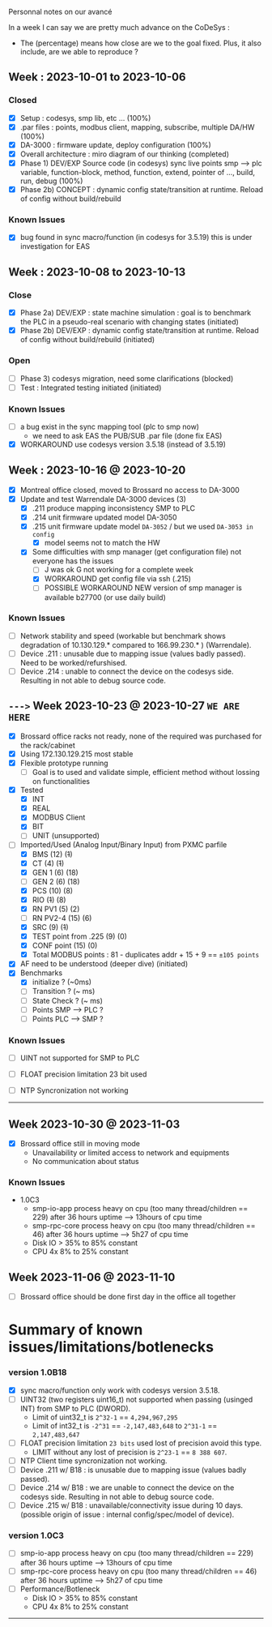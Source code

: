 Personnal notes on our avancé

In a week I can say we are pretty much advance on the CoDeSys : 

- The (percentage) means how close are we to the goal fixed. Plus, it also include, are we able to reproduce ?

## Week : 2023-10-01 to 2023-10-06

### Closed
 - [x] Setup : codesys, smp lib, etc ... (100%)
 - [x] .par files : points, modbus client, mapping, subscribe, multiple DA/HW (100%)
 - [x] DA-3000 : firmware update, deploy configuration (100%)
 - [x] Overall architecture : miro diagram of our thinking (completed)
 - [x] Phase 1) DEV/EXP Source code (in codesys) sync live points smp --> plc variable, function-block, method, function, extend, pointer of ..., build, run, debug (100%)
 - [x] Phase 2b) CONCEPT : dynamic config state/transition at runtime. Reload of config without build/rebuild

### Known Issues
 - [x] bug found in sync macro/function (in codesys for 3.5.19) this is under investigation for EAS

## Week : 2023-10-08 to 2023-10-13

### Close
 - [x] Phase 2a) DEV/EXP : state machine simulation : goal is to benchmark the PLC in a pseudo-real scenario with changing states (initiated)
 - [x] Phase 2b) DEV/EXP : dynamic config state/transition at runtime. Reload of config without build/rebuild (initiated)
### Open
 - [ ] Phase 3) codesys migration, need some clarifications (blocked)
 - [ ] Test : Integrated testing initiated (initiated)

### Known Issues
 - [ ] a bug exist in the sync mapping tool (plc to smp now)
     - we need to ask EAS the PUB/SUB .par file (done fix EAS)
 - [x] WORKAROUND use codesys version 3.5.18 (instead of 3.5.19)

## Week : 2023-10-16 @ 2023-10-20
 - [x] Montreal office closed, moved to Brossard no access to DA-3000
 - [x] Update and test Warrendale DA-3000 devices (3)
   - [x] .211 produce mapping inconsistency SMP to PLC
   - [x] .214 unit firmware updated model DA-3050
   - [x] .215 unit firmware update model `DA-3052` / but we used `DA-3053 in config`
     - [x] model seems not to match the HW
   - [x] Some difficulties with smp manager (get configuration file) not everyone has the issues
     - [ ] J was ok G not working for a complete week
     - [x] WORKAROUND get config file via ssh (.215)
     - [ ] POSSIBLE WORKAROUND NEW version of smp manager is available b27700 (or use daily build)
        
### Known Issues
 - [ ] Network stability and speed (workable but benchmark shows degradation of 10.130.129.* compared to 166.99.230.* ) (Warrendale).
 - [ ] Device .211 : unusable due to mapping issue (values badly passed). Need to be worked/refurshised.
 - [ ] Device .214 : unable to connect the device on the codesys side. Resulting in not able to debug source code.

## `--->` Week 2023-10-23 @ 2023-10-27 `WE ARE HERE`
 - [x] Brossard office racks not ready, none of the required was purchased for the rack/cabinet
 - [x] Using 172.130.129.215 most stable
 - [x] Flexible prototype running
   - [ ] Goal is to used and validate simple, efficient method without lossing on functionalities
 - [x] Tested
   - [x] INT
   - [x] REAL
   - [x] MODBUS Client
   - [x] BIT
   - [ ] UNIT (unsupported)
 - [ ] Imported/Used (Analog Input/Binary Input) from PXMC parfile
   - [x] BMS (12) (~~1~~)
   - [x] CT (4) (~~1~~)
   - [x] GEN 1 (6) (18)
   - [ ] GEN 2 (6) (18)
   - [x] PCS (10) (8)
   - [x] RIO (~~1~~) (8)
   - [x] RN PV1 (5) (2)
   - [ ] RN PV2-4 (15) (6)
   - [x] SRC (9) (~~1~~)
   - [x] TEST point from .225 (9) (0)
   - [x] CONF point (15) (0)
   - [x] Total MODBUS points : 81 - duplicates addr + 15 + 9 ==  `±105 points`
 - [x] AF need to be understood (deeper dive) (initiated)
 - [x] Benchmarks
   - [x] initialize ? (~0ms)
   - [ ] Transition ? (~ ms)
   - [ ] State Check ? (~ ms)
   - [ ] Points SMP --> PLC ?
   - [ ] Points PLC --> SMP ?

### Known Issues
 - [ ] UINT not supported for SMP to PLC
 - [ ] FLOAT precision limitation 23 bit used
 - [ ] NTP Syncronization not working


---

## Week 2023-10-30 @ 2023-11-03
 - [x] Brossard office still in moving mode
   -  Unavailability or limited access to network and equipments
   -  No communication about status

### Known Issues 
- 1.0C3
   - smp-io-app process heavy on cpu (too many thread/children == 229) after 36 hours uptime --> 13hours of cpu time
   - smp-rpc-core process heavy on cpu (too many thread/children == 46) after 36 hours uptime --> 5h27 of cpu time
   - Disk IO > 35% to 85% constant
   - CPU 4x 8% to 25% constant


## Week 2023-11-06 @ 2023-11-10
 - [ ] Brossard office should be done first day in the office all together


# Summary of known issues/limitations/botlenecks

### version 1.0B18
- [x] sync macro/function only work with codesys version 3.5.18.
- [ ] UINT32 (two registers uint16_t) not supported when passing (usinged INT) from SMP to PLC (DWORD).
  - Limit of uint32_t is `2^32-1` == `4,294,967,295`
  - Limit of int32_t is `-2^31` == `-2,147,483,648` to `2^31-1` == `2,147,483,647`
- [ ] FLOAT precision limitation `23 bits` used lost of precision avoid this type.
  - LIMIT without any lost of precision is `2^23-1` == `8 388 607`.
- [ ] NTP Client time syncronization not working.
- [ ] Device .211 w/ B18 : is unusable due to mapping issue (values badly passed).
- [ ] Device .214 w/ B18 : we are unable to connect the device on the codesys side. Resulting in not able to debug source code.
- [ ] Device .215 w/ B18 : unavailable/connectivity issue during 10 days. (possible origin of issue : internal config/spec/model of device).
### version 1.0C3 
- [ ] smp-io-app process heavy on cpu (too many thread/children == 229) after 36 hours uptime --> 13hours of cpu time
- [ ] smp-rpc-core process heavy on cpu (too many thread/children == 46) after 36 hours uptime --> 5h27 of cpu time
- [ ] Performance/Botleneck
  - Disk IO > 35% to 85% constant
  - CPU 4x 8% to 25% constant

---
